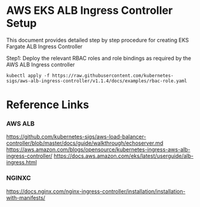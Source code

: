 # AWS EKS ALB Ingress Controller Setup
This document provides detailed step by step procedure for creating EKS Fargate ALB Ingress Controller

Step1: Deploy the relevant RBAC roles and role bindings as required by the AWS ALB Ingress controller
 
```
kubectl apply -f https://raw.githubusercontent.com/kubernetes-sigs/aws-alb-ingress-controller/v1.1.4/docs/examples/rbac-role.yaml
```






# Reference Links

### AWS ALB
https://github.com/kubernetes-sigs/aws-load-balancer-controller/blob/master/docs/guide/walkthrough/echoserver.md
https://aws.amazon.com/blogs/opensource/kubernetes-ingress-aws-alb-ingress-controller/
https://docs.aws.amazon.com/eks/latest/userguide/alb-ingress.html

### NGINXC
https://docs.nginx.com/nginx-ingress-controller/installation/installation-with-manifests/


